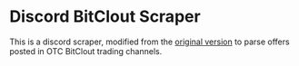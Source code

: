 # Discord BitClout Scraper

This is a discord scraper, modified from the [original version](https://github.com/Dracovian/Discord-Scraper) to parse offers posted in OTC BitClout trading channels.
